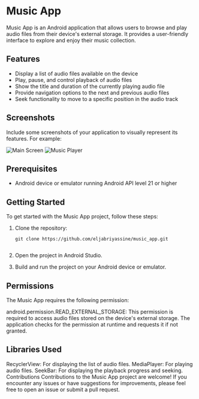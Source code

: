# Music App

Music App is an Android application that allows users to browse and play audio files from their device's external storage. It provides a user-friendly interface to explore and enjoy their music collection.

## Features

- Display a list of audio files available on the device
- Play, pause, and control playback of audio files
- Show the title and duration of the currently playing audio file
- Provide navigation options to the next and previous audio files
- Seek functionality to move to a specific position in the audio track

## Screenshots

Include some screenshots of your application to visually represent its features. For example:

![Main Screen](screenshots/main_screen.png)
![Music Player](screenshots/music_player.png)

## Prerequisites

- Android device or emulator running Android API level 21 or higher

## Getting Started

To get started with the Music App project, follow these steps:

1. Clone the repository:

   ```shell
   git clone https://github.com/eljabriyassine/music_app.git


2. Open the project in Android Studio.

3. Build and run the project on your Android device or emulator.

## Permissions
The Music App requires the following permission:

android.permission.READ_EXTERNAL_STORAGE: This permission is required to access audio files stored on the device's external storage.
The application checks for the permission at runtime and requests it if not granted.

## Libraries Used
RecyclerView: For displaying the list of audio files.
MediaPlayer: For playing audio files.
SeekBar: For displaying the playback progress and seeking.
Contributions
Contributions to the Music App project are welcome! If you encounter any issues or have suggestions for improvements, please feel free to open an issue or submit a pull request.